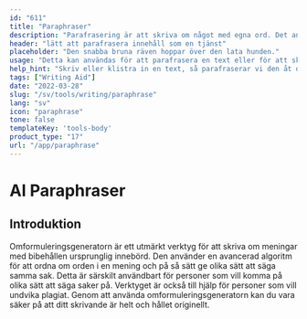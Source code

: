```yaml
---
id: "611"
title: "Paraphraser"
description: "Parafrasering är att skriva om något med egna ord. Det används ofta för att sammanfatta eller förenkla en text, eller för att göra den mer begriplig. Parafrasering kan också användas för att skapa nya versioner av befintligt innehåll, eller för att skapa innehåll som är mer lättillgängligt för en bredare publik."
header: "lätt att parafrasera innehåll som en tjänst"
placeholder: "Den snabba bruna räven hoppar över den lata hunden."
usage: "Detta kan användas för att parafrasera en text eller för att skapa nya versioner av befintligt innehåll."
help_hint: "Skriv eller klistra in en text, så parafraserar vi den åt dig."
tags: ["Writing Aid"]
date: "2022-03-28"
slug: "/sv/tools/writing/paraphrase"
lang: "sv"
icon: "paraphrase"
tone: false
templateKey: 'tools-body'
product_type: "17"
url: "/app/paraphrase"
---
```


# AI Paraphraser

## Introduktion

Omformuleringsgeneratorn är ett utmärkt verktyg för att skriva om meningar med bibehållen ursprunglig innebörd. Den använder en avancerad algoritm för att ordna om orden i en mening och på så sätt ge olika sätt att säga samma sak. Detta är särskilt användbart för personer som vill komma på olika sätt att säga saker på. Verktyget är också till hjälp för personer som vill undvika plagiat. Genom att använda omformuleringsgeneratorn kan du vara säker på att ditt skrivande är helt och hållet originellt.
